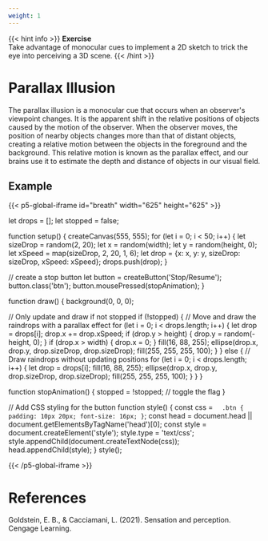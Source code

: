 ```yaml
---
weight: 1
---
```


{{< hint info >}}
**Exercise**  
Take advantage of monocular cues to implement a 2D sketch to trick the eye into perceiving a 3D scene.
{{< /hint >}}

# Parallax Illusion

The parallax illusion is a monocular cue that occurs when an observer's viewpoint changes. It is the apparent shift in the relative positions of objects caused by the motion of the observer. When the observer moves, the position of nearby objects changes more than that of distant objects, creating a relative motion between the objects in the foreground and the background. This relative motion is known as the parallax effect, and our brains use it to estimate the depth and distance of objects in our visual field.

## Example

{{< p5-global-iframe id="breath" width="625" height="625" >}}

let drops = [];
let stopped = false;

function setup() {
createCanvas(555, 555);
for (let i = 0; i < 50; i++) {
let sizeDrop = random(2, 20);
let x = random(width);
let y = random(height, 0);
let xSpeed = map(sizeDrop, 2, 20, 1, 6);
let drop = {x: x, y: y, sizeDrop: sizeDrop, xSpeed: xSpeed};
drops.push(drop);
}

// create a stop button
let button = createButton('Stop/Resume');
button.class('btn');
button.mousePressed(stopAnimation);
}

function draw() {
background(0, 0, 0);

// Only update and draw if not stopped
if (!stopped) {
// Move and draw the raindrops with a parallax effect
for (let i = 0; i < drops.length; i++) {
let drop = drops[i];
drop.x += drop.xSpeed;
if (drop.y > height) {
drop.y = random(-height, 0);
}
if (drop.x > width) {
drop.x = 0;
}
fill(16, 88, 255);
ellipse(drop.x, drop.y, drop.sizeDrop, drop.sizeDrop);
fill(255, 255, 255, 100);
}
} else {
// Draw raindrops without updating positions
for (let i = 0; i < drops.length; i++) {
let drop = drops[i];
fill(16, 88, 255);
ellipse(drop.x, drop.y, drop.sizeDrop, drop.sizeDrop);
fill(255, 255, 255, 100);
}
}
}

function stopAnimation() {
stopped = !stopped; // toggle the flag
}

// Add CSS styling for the button
function style() {
const css = `  .btn {
      padding: 10px 20px;
      font-size: 16px;
    }`;
const head = document.head || document.getElementsByTagName('head')[0];
const style = document.createElement('style');
style.type = 'text/css';
style.appendChild(document.createTextNode(css));
head.appendChild(style);
}
style();

{{< /p5-global-iframe >}}

# References

Goldstein, E. B., & Cacciamani, L. (2021). Sensation and perception. Cengage Learning.
